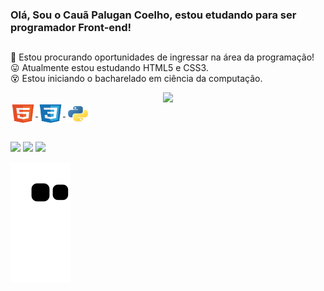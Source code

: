 ### Olá, Sou o Cauã Palugan Coelho, estou etudando para ser programador Front-end!

##

💭 Estou procurando oportunidades de ingressar na área da programação! <br>
😛 Atualmente estou estudando HTML5 e CSS3. <br> 
😵 Estou iniciando o bacharelado em ciência da computação. 

<div align="center">
  <a href="https://https://github.com/CauaPalugan">
    <img height="180em" src="https://github-readme-stats.vercel.app/api?username=CauaPalugan&show_icons=true&theme=dark"/>
</div>

<div style= "display: inline_block">
  <img align="center" alt="Rafa-HTML" height="30" width="40" src="https://raw.githubusercontent.com/devicons/devicon/master/icons/html5/html5-original.svg">
  <img align="center" alt="Rafa-CSS" height="30" width="40" src="https://raw.githubusercontent.com/devicons/devicon/master/icons/css3/css3-original.svg">
  <img align="center" alt="Rafa-Python" height="30" width="40" src="https://raw.githubusercontent.com/devicons/devicon/master/icons/python/python-original.svg">
</div>
  
  ##
  
<div>
   <a href="https://www.linkedin.com/in/cau%C3%A3-palugan-coelho-523bb51b0/" target="_blank"><img src="https://img.shields.io/badge/-LinkedIn-%230077B5?style=for-the-badge&logo=linkedin&logoColor=white" target="_blank"></a> 
   <a href="https://discord.gg/VNyDuRpA" target="_blank"><img src="https://img.shields.io/badge/Discord-7289DA?style=for-the-badge&logo=discord&logoColor=white" target="_blank"></a> 
   <a href="https://www.instagram.com/_cauapalugan/" target="_blank"><img src="https://img.shields.io/badge/-Instagram-%23E4405F?style=for-the-badge&logo=instagram&logoColor=white" target="_blank"></a>
 
![snake gif](https://github.com/CauaPalugan/CauaPalugan/blob/output/github-contribution-grid-snake.svg) 

  </div>
